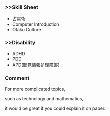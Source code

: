 ### >>Skill Sheet
* 占星術
* Computer Introduction
* Otaku Culture

### >>Disability
* ADHD
* PDD
* APD(聴覚情報処理障害)

### Comment
For more complicated topics, 

such as technology and mathematics,

it would be great if you could explain it on paper.
